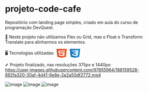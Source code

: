 # projeto-code-cafe
Repositório com landing page simples, criado em aula do curso de programação DevQuest.

📝 Neste projeto não utilizamos Flex ou Grid, mas o Float e Transform: Translate para alinharmos os elementos.

🖥 Tecnologias utilizadas:
  <img align="center" alt="HTML" height="30" width="40" src="https://raw.githubusercontent.com/devicons/devicon/master/icons/html5/html5-original.svg">
  <img align="center" alt="CSS" height="30" width="40" src="https://raw.githubusercontent.com/devicons/devicon/master/icons/css3/css3-original.svg">

✔ Projeto finalizado, nas resoluções 375px e 1440px: <br>
https://user-images.githubusercontent.com/97855964/168159528-892fa320-30af-4d41-9e8e-2e2a50df2772.mp4

![image](https://user-images.githubusercontent.com/97855964/168159885-945f9b0d-d6bc-4d94-827b-94e7a89ccb9d.png)
![image](https://user-images.githubusercontent.com/97855964/168160043-d83c9232-6d9d-400f-947c-c50eafc6752f.png)
![image](https://user-images.githubusercontent.com/97855964/168160196-d5892976-5947-4904-9f64-fd19eb0bb501.png)


